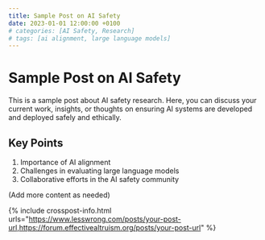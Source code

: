 ```yaml
---
title: Sample Post on AI Safety
date: 2023-01-01 12:00:00 +0100
# categories: [AI Safety, Research]
# tags: [ai alignment, large language models]
---
```


# Sample Post on AI Safety

This is a sample post about AI safety research. Here, you can discuss your current work, insights, or thoughts on ensuring AI systems are developed and deployed safely and ethically.

## Key Points

1. Importance of AI alignment
2. Challenges in evaluating large language models
3. Collaborative efforts in the AI safety community

(Add more content as needed)

{% include crosspost-info.html urls="https://www.lesswrong.com/posts/your-post-url,https://forum.effectivealtruism.org/posts/your-post-url" %}